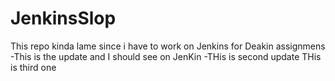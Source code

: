 # JenkinsSlop
This repo kinda lame since i have to work on Jenkins for Deakin assignmens
-This is the update and I should see on JenKin
-THis is second update
THis is third one